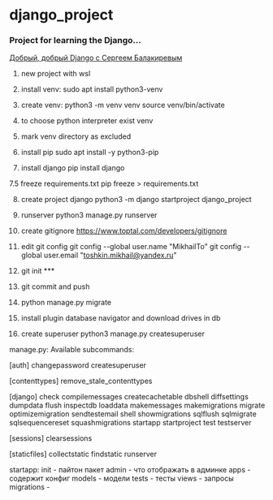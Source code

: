 # django_project
### Project for learning the Django...
[Добрый, добрый Django с Сергеем Балакиревым](https://stepik.org/course/183363/syllabus)

1. new project with wsl

2. install venv:
sudo apt install python3-venv

3. create venv:
python3 -m venv venv
source venv/bin/activate

4. to choose python interpreter 
exist venv

5. mark venv directory as excluded

6. install pip 
sudo apt install -y python3-pip 

7. install django
pip install django

7.5 freeze requirements.txt
pip freeze > requirements.txt

8. create project django
python3 -m django startproject django_project

9. runserver
python3 manage.py runserver

10. create gitignore
https://www.toptal.com/developers/gitignore

11. edit git config
git config --global user.name "MikhailTo"
git config --global user.email "toshkin.mikhail@yandex.ru"

12. git init ***

13. git commit and push

14. python manage.py migrate

15. install plugin database navigator
and download drives in db

16. create superuser
python3 manage.py createsuperuser

manage.py:
Available subcommands:

[auth]
    changepassword
    createsuperuser

[contenttypes]
    remove_stale_contenttypes

[django]
    check
    compilemessages
    createcachetable
    dbshell
    diffsettings
    dumpdata
    flush
    inspectdb
    loaddata
    makemessages
    makemigrations
    migrate
    optimizemigration
    sendtestemail
    shell
    showmigrations
    sqlflush
    sqlmigrate
    sqlsequencereset
    squashmigrations
    startapp
    startproject
    test
    testserver

[sessions]
    clearsessions

[staticfiles]
    collectstatic
    findstatic
    runserver

startapp:
init - пайтон пакет
admin - что отображать в админке
apps - содержит конфиг
models - модели
tests - тесты
views - запросы
migrations - 
